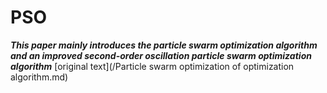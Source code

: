 # PSO
***This paper mainly introduces the particle swarm optimization algorithm and an improved second-order oscillation particle swarm optimization algorithm***
[original text](/Particle swarm optimization of optimization algorithm.md)
